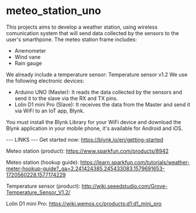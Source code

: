 # meteo_station_uno
This projects aims to develop a weather station, using wireless comunication system that will send data collected by the sensors
to the user's smarthpone.
The meteo station frame includes:

- Anemometer
- Wind vane
- Rain gauge

We already include a temperature sensor: Temperature sensor v1.2 
We use the following electronic devices:

- Arduino UNO (Master): It reads the data collected by the sensors and send it to the slave via the RX and TX pins.
- Lolin D1 mini Pro (Slave): It receives the data from the Master and send it via WiFi to an IoT app, Blynk.

You must install the Blynk Library for your WiFi device and download the Blynk application in your mobile phone, it's available for
Android and iOS.

--- LINKS ---
Get started now: https://blynk.io/en/getting-started

Meteo station (product): https://www.sparkfun.com/products/8942

Meteo station (hookup guide): https://learn.sparkfun.com/tutorials/weather-meter-hookup-guide?_ga=2.241424385.245433083.1579691653-1720560228.1577174229

Temperature sensor (product): http://wiki.seeedstudio.com/Grove-Temperature_Sensor_V1.2/

Lolin D1 mini Pro: https://wiki.wemos.cc/products:d1:d1_mini_pro
